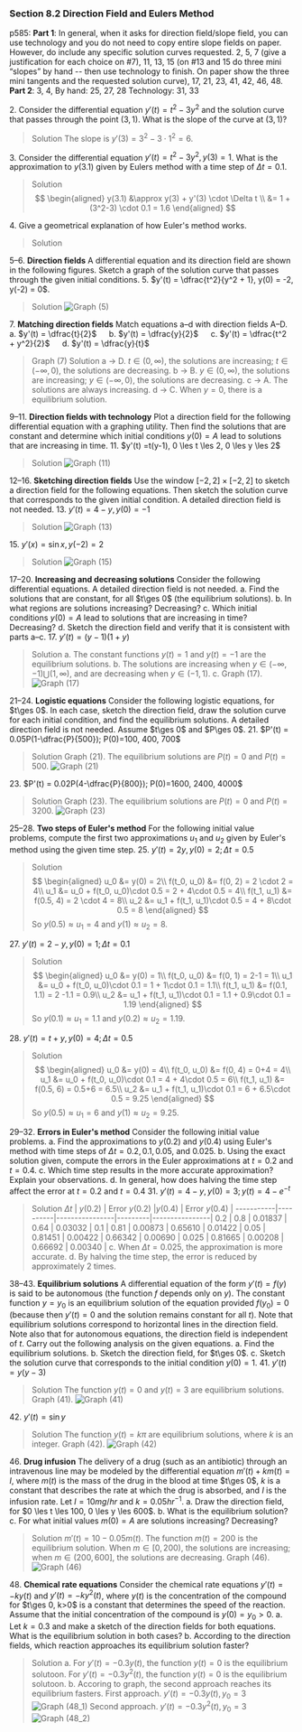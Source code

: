### Section 8.2 Direction Field and Eulers Method
p585: **Part 1**: In general, when it asks for direction field/slope field, you can use technology and you do not need to copy entire slope fields on paper. However, do include any specific solution curves requested. 2, 5, 7 (give a justification for each choice on #7), 11, 13, 15 (on #13 and 15 do three mini “slopes” by hand -- then use technology to finish. On paper show the three mini tangents and the requested solution curve), 17, 21, 23, 41, 42, 46, 48. **Part 2**: 3, 4, By hand: 25, 27, 28 Technology: 31, 33

2\. Consider the differential equation $y'(t) = t^2 - 3y^2$ and the solution curve that passes through the point $(3, 1)$. What is the slope of the curve at $(3, 1)$?
>Solution
The slope is $y'(3) = 3^2 - 3\cdot 1^2 = 6$.

3\. Consider the differential equation $y'(t) = t^2 - 3y^2, y(3) = 1$. What is the approximation to $y(3.1)$ given by Eulers method with a time step of $\Delta t=0.1$.
>Solution
$$
\begin{aligned}
y(3.1) &\approx y(3) + y'(3) \cdot \Delta t \\
&= 1 + (3^2-3) \cdot 0.1 = 1.6
\end{aligned}
$$

4\. Give a geometrical explanation of how Euler's method works.
>Solution


5–6\. **Direction fields** A differential equation and its direction field are shown in the following figures. Sketch a graph of the solution curve that passes through the given initial conditions.
5\. $y'(t) = \dfrac{t^2}{y^2 + 1}, y(0) = -2, y(-2) = 0$.
>Solution
![Graph (5)](../assets/0803_5.png)

7\. **Matching direction fields** Match equations a–d with direction fields A–D.
a. $y'(t) = \dfrac{t}{2}$ &emsp; b. $y'(t) = \dfrac{y}{2}$ &emsp; c. $y'(t) = \dfrac{t^2 + y^2}{2}$ &emsp; d. $y'(t) = \dfrac{y}{t}$
>Graph (7)
>Solution
a -> D. $t \in (0, \infty)$, the solutions are increasing; $t \in (-\infty, 0)$, the solutions are decreasing.
b -> B. $y \in (0, \infty)$, the solutions are increasing; $y \in (-\infty, 0)$, the solutions are decreasing.
c -> A. The solutions are always increasing.
d -> C. When $y=0$, there is a equilibrium solution.

9–11\. **Direction fields with technology** Plot a direction field for the following differential equation with a graphing utility. Then find the solutions that are constant and determine which initial conditions $y(0) = A$ lead to solutions that are increasing in time.
11\. $y'(t) =t(y-1), 0 \les t \les 2, 0 \les y \les 2$
>Solution
![Graph (11)](../assets/0803_11.png)

12–16\. **Sketching direction fields** Use the window $[-2, 2] \times [-2, 2]$ to sketch a direction field for the following equations. Then sketch the solution curve that corresponds to the given initial condition. A detailed direction field is not needed.
13\. $y'(t) = 4-y, y(0) = -1$
>Solution
![Graph (13)](../assets/0803_13.png)

15\. $y'(x) = \sin x, y(-2) =2$
>Solution
![Graph (15)](../assets/0803_15.png)

17–20\. **Increasing and decreasing solutions** Consider the following differential equations. A detailed direction field is not needed.
a. Find the solutions that are constant, for all $t\ges 0$ (the equilibrium solutions).
b. In what regions are solutions increasing? Decreasing?
c. Which initial conditions $y(0) = A$ lead to solutions that are increasing in time? Decreasing?
d. Sketch the direction field and verify that it is consistent with parts a–c.
17\. $y'(t) = (y - 1)(1 + y)$
>Solution
a. The constant functions $y(t)=1$ and $y(t)=-1$ are the equilibrium solutions.
b. The solutions are increasing when $y\in(-\infty, -1) \bigcup (1, \infty)$, and are decreasing when $y\in(-1, 1)$.
c. Graph (17).
![Graph (17)](../assets/0803_17.png)

21–24\. **Logistic equations** Consider the following logistic equations, for $t\ges 0$. In each case, sketch the direction field, draw the solution curve for each initial condition, and find the equilibrium solutions. A detailed direction field is not needed. Assume $t\ges 0$ and $P\ges 0$.
21\. $P'(t) = 0.05P(1-\dfrac{P}{500}); P(0)=100, 400, 700$
>Solution
Graph (21). The equilibrium solutions are $P(t) = 0$ and $P(t) = 500$.
![Graph (21)](../assets/0803_21.png)

23\. $P'(t) = 0.02P(4-\dfrac{P}{800}); P(0)=1600, 2400, 4000$
>Solution
Graph (23). The equilibrium solutions are $P(t) = 0$ and $P(t) = 3200$.
![Graph (23)](../assets/0803_23.png)

25–28\. **Two steps of Euler's method** For the following initial value problems, compute the first two approximations $u_1$ and $u_2$ given by Euler's method using the given time step.
25\. $y'(t)=2y, y(0) = 2; \Delta t = 0.5$
>Solution
$$
\begin{aligned}
u_0 &= y(0) = 2\\
f(t_0, u_0) &= f(0, 2) = 2 \cdot 2 = 4\\
u_1 &= u_0 + f(t_0, u_0)\cdot 0.5 = 2 + 4\cdot 0.5 = 4\\
f(t_1, u_1) &= f(0.5, 4) = 2 \cdot 4 = 8\\
u_2 &= u_1 + f(t_1, u_1)\cdot 0.5 = 4 + 8\cdot 0.5 = 8
\end{aligned}
$$
So $y(0.5) \approx u_1 = 4$ and $y(1) \approx u_2 = 8$.

27\. $y'(t)=2-y, y(0) = 1; \Delta t = 0.1$
>Solution
$$
\begin{aligned}
u_0 &= y(0) = 1\\
f(t_0, u_0) &= f(0, 1) = 2-1 = 1\\
u_1 &= u_0 + f(t_0, u_0)\cdot 0.1 = 1 + 1\cdot 0.1 = 1.1\\
f(t_1, u_1) &= f(0.1, 1.1) = 2 -1.1 = 0.9\\
u_2 &= u_1 + f(t_1, u_1)\cdot 0.1 = 1.1 + 0.9\cdot 0.1 = 1.19
\end{aligned}
$$
So $y(0.1) \approx u_1 = 1.1$ and $y(0.2) \approx u_2 = 1.19$.

28\. $y'(t)=t+y, y(0) = 4; \Delta t = 0.5$
>Solution
$$
\begin{aligned}
u_0 &= y(0) = 4\\
f(t_0, u_0) &= f(0, 4) = 0+4 = 4\\
u_1 &= u_0 + f(t_0, u_0)\cdot 0.1 = 4 + 4\cdot 0.5 = 6\\
f(t_1, u_1) &= f(0.5, 6) = 0.5+6 = 6.5\\
u_2 &= u_1 + f(t_1, u_1)\cdot 0.1 = 6 + 6.5\cdot 0.5 = 9.25
\end{aligned}
$$
So $y(0.5) \approx u_1 = 6$ and $y(1) \approx u_2 = 9.25$.

29–32\. **Errors in Euler's method** Consider the following initial value problems.
a. Find the approximations to $y(0.2)$ and $y(0.4)$ using Euler's method with time steps of $\Delta t = 0.2, 0.1, 0.05$, and $0.025$.
b. Using the exact solution given, compute the errors in the Euler approximations at $t = 0.2$ and $t = 0.4$.
c. Which time step results in the more accurate approximation? Explain your observations.
d. In general, how does halving the time step affect the error at $t = 0.2$ and $t = 0.4$
31\. $y'(t) = 4-y, y(0)=3; y(t) = 4-e^{-t}$
>Solution
$\Delta t$ | $y(0.2)$ | Error $y(0.2)$ |$y(0.4)$ | Error $y(0.4)$ |
-----------|----------|----------------|---------|----------------|
0.2   | 0.8     | 0.01837 | 0.64    | 0.03032 |
0.1   | 0.81    | 0.00873 | 0.65610 | 0.01422 |
0.05  | 0.81451 | 0.00422 | 0.66342 | 0.00690 |
0.025 | 0.81665 | 0.00208 | 0.66692 | 0.00340 |
c. When $\Delta t = 0.025$, the approximation is more accurate.
d. By halving the time step, the error is reduced by approximately 2 times.

38–43\. **Equilibrium solutions** A differential equation of the form $y'(t) = f(y)$ is said to be autonomous (the function $f$ depends only on $y$). The constant function $y = y_0$ is an equilibrium solution of the equation provided $f(y_0) = 0$ (because then $y'(t) = 0$ and the solution remains constant for all $t$). Note that equilibrium solutions correspond to horizontal lines in the direction field. Note also that for autonomous equations, the direction field is independent of $t$. Carry out the following analysis on the given equations.
a. Find the equilibrium solutions.
b. Sketch the direction field, for $t\ges 0$.
c. Sketch the solution curve that corresponds to the initial condition $y(0) = 1$.
41\. $y'(t) = y(y-3)$
>Solution
The function $y(t) = 0$ and $y(t)=3$ are equilibrium solutions. Graph (41).
![Graph (41)](../assets/0803_41.png)

42\. $y'(t) = \sin y$
>Solution
The function $y(t) = k\pi$ are equilibrium solutions, where $k$ is an integer. Graph (42).
![Graph (42)](../assets/0803_42.png)

46\. **Drug infusion** The delivery of a drug (such as an antibiotic) through an intravenous line may be modeled by the differential equation $m'(t) + km(t) = I$, where $m(t)$ is the mass of the drug in the blood at time $t\ges 0$, $k$ is a constant that describes the rate at which the drug is absorbed, and $I$ is the infusion rate. Let $I = 10 mg/hr$ and $k = 0.05 hr^{-1}$.
a. Draw the direction field, for $0 \les t \les 100, 0 \les y \les 600$.
b. What is the equilibrium solution?
c. For what initial values $m(0) = A$ are solutions increasing? Decreasing?
>Solution
$m'(t) = 10 - 0.05m(t)$. The function $m(t) = 200$ is the equilibrium solution. When $m\in [0, 200)$, the solutions are increasing; when $m\in (200, 600]$, the solutions are decreasing.
Graph (46).
![Graph (46)](../assets/0803_46.png)

48\. **Chemical rate equations** Consider the chemical rate equations $y'(t) = -ky(t)$ and $y'(t) = -ky^2 (t)$, where $y(t)$ is the concentration of the compound for $t\ges 0, k>0$ is a constant that determines the speed of the reaction. Assume that the initial concentration of the compound is $y(0) = y_0 > 0$.
a. Let $k = 0.3$ and make a sketch of the direction fields for both equations. What is the equilibrium solution in both cases?
b. According to the direction fields, which reaction approaches its equilibrium solution faster?
>Solution
a. For $y'(t) = -0.3y(t)$, the function $y(t) = 0$ is the equilibrium solutoon.
For $y'(t) = -0.3y^2(t)$, the function $y(t) = 0$ is the equilibrium solutoon.
b. Accoring to graph, the second approach reaches its equilibrium fasters.
First approach. $y'(t) = -0.3y(t), y_0 = 3$
![Graph (48_1)](../assets/0803_48_1.png)
Second approach. $y'(t) = -0.3y^2(t), y_0 = 3$
![Graph (48_2)](../assets/0803_48_2.png)

